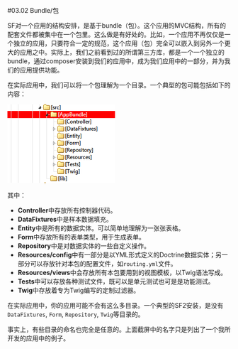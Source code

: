 #03.02 Bundle/包

SF对一个应用的结构安排，是基于bundle（包）。这个应用的MVC结构，所有的配套文件都被集中在一个包里。这么做是有好处的。比如，一个应用不再仅仅是一个独立的应用，只要符合一定的规范，这个应用（包）完全可以嵌入到另外一个更大的应用之中。实际上，我们之前看到过的所谓第三方库，都是一个一个独立的bundle，通过composer安装到我们的应用中，成为我们应用中的一部分，并为我们的应用提供功能。

在实际应用中，我们可以将一个包理解为一个目录。一个典型的包可能包括如下的内容：

![](img/3.2-1.png)

其中：

* **Controller**中存放所有控制器代码。
* **DataFixtures**中是样本数据填充。
* **Entity**中是所有的数据实体。可以简单地理解为一张张表格。
* **Form**中存放所有的表单类型，用于生成表单。
* **Repository**中是对数据实体的一些自定义操作。
* **Resources/config**中有一部分是以YML形式定义的Doctrine数据实体；另一部分可以存放针对本包的配置文件，如`routing.yml`文件。
* **Resources/views**中会存放所有本包要用到的视图模板，以Twig语法写成。
* **Tests**中可以存放各种测试文件，既可以是单元测试也可是是功能测试。
* **Twig**中存放着专为Twig编写的定制过滤器。

在实际应用中，你的应用可能不会有这么多目录。一个典型的SF2安装，是没有`DataFixtures`, `Form`, `Repository`, `Twig`等目录的。

事实上，有些目录的命名也完全是任意的。上面截屏中的名字只是列出了一个我所开发的应用中的例子。